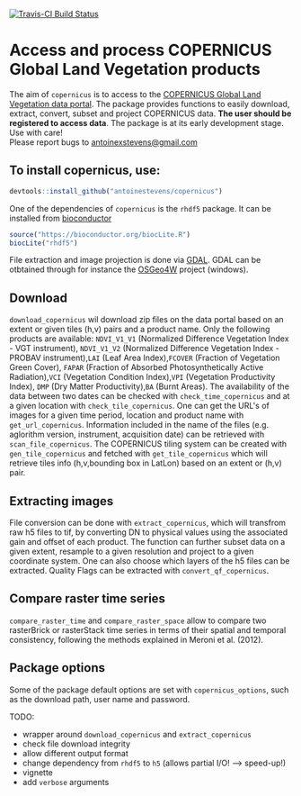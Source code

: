 [![Travis-CI Build Status](https://travis-ci.org/antoinestevens/copernicus.svg?branch=master)](https://travis-ci.org/antoinestevens/copernicus)

# Access and process COPERNICUS Global Land Vegetation products

The aim of `copernicus` is to access to the [COPERNICUS Global Land Vegetation data portal](http://land.copernicus.eu/global/). 
The package provides functions to easily download, extract, convert, subset and project COPERNICUS data.
__The user should be registered to access data__. The package is at its early development stage. Use with care!  
Please report bugs to <antoinexstevens@gmail.com>

## To install copernicus, use:

```r
devtools::install_github("antoinestevens/copernicus")
```

One of the dependencies of `copernicus` is the `rhdf5` package. 
It can be installed from [bioconductor](https://www.bioconductor.org/packages/release/bioc/html/rhdf5.html)

```r
source("https://bioconductor.org/biocLite.R")
biocLite("rhdf5")
```

File extraction and image projection is done via [GDAL](http://www.gdal.org/). GDAL can be otbtained through for instance the
[OSGeo4W](https://trac.osgeo.org/osgeo4w/) project (windows).

## Download

`download_copernicus` wil download zip files on the data portal based on an extent or given tiles (h,v) pairs and a product name.
Only the following products are available:  `NDVI_V1_V1` (Normalized Difference Vegetation Index - VGT instrument),
`NDVI_V1_V2` (Normalized Difference Vegetation Index - PROBAV instrument),`LAI` (Leaf Area Index),`FCOVER` (Fraction of Vegetation Green Cover),
`FAPAR` (Fraction of Absorbed Photosynthetically Active Radiation),`VCI` (Vegetation Condition Index),`VPI` (Vegetation Productivity Index),
`DMP` (Dry Matter Productivity),`BA` (Burnt Areas).
The availability of the data between two dates can be checked with `check_time_copernicus` and at a given location with `check_tile_copernicus`.
One can get the URL's of images for a given time period, location and product name with `get_url_copernicus`.
Information included in the name of the files (e.g. aglorithm version, instrument, acquisition date) can be retrieved with `scan_file_copernicus`.
The COPERNICUS tiling system can be created with `gen_tile_copernicus` and fetched with `get_tile_copernicus`
which will retrieve tiles info (h,v,bounding box in LatLon) based on an extent or (h,v) pair.

## Extracting images

File conversion can be done with `extract_copernicus`, which will transfrom raw h5 files to tif, by converting DN to physical values
using the associated gain and offset of each product. The function can further subset data on a given extent, resample to a given resolution
and project to a given coordinate system. One can also choose which layers of the h5 files can be extracted.
Quality Flags can be extracted with `convert_qf_copernicus`.

## Compare raster time series

`compare_raster_time` and `compare_raster_space` allow to compare two rasterBrick or rasterStack time series in terms of their spatial and temporal consistency, following the methods explained in Meroni et al. (2012). 

## Package options

Some of the package default options are set with `copernicus_options`, such as the download path, user name and password.

TODO:
 - wrapper around `download_copernicus` and `extract_copernicus`
 - check file download integrity
 - allow different output format
 - change dependency from `rhdf5` to `h5` (allows partial I/O! --> speed-up!)
 - vignette 
 - add `verbose` arguments
